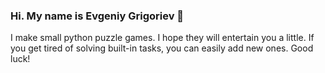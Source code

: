 ### Hi. My name is Evgeniy Grigoriev 👋

I make small python puzzle games. I hope they will entertain you a little.
If you get tired of solving built-in tasks, you can easily add new ones. Good luck!

<!--
**grigorusha/grigorusha** is a ✨ _special_ ✨ repository because its `README.md` (this file) appears on your GitHub profile.
-->
